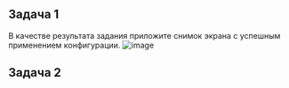 ## Задача 1
В качестве результата задания приложите снимок экрана с успешным применением конфигурации.
![image](https://user-images.githubusercontent.com/93075740/178596047-69c34d36-0337-481a-b122-21ee555daf7b.png)

## Задача 2
